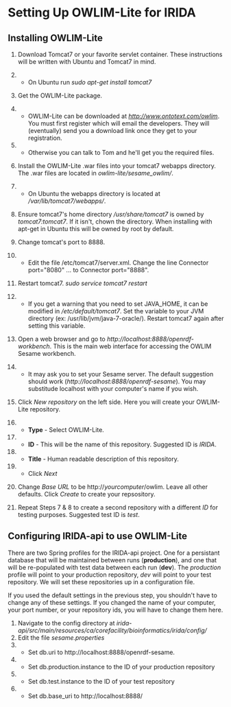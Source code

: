 Setting Up OWLIM-Lite for IRIDA
===============================

Installing OWLIM-Lite
---------------------

1. Download Tomcat7 or your favorite servlet container.  These instructions will be written with Ubuntu and Tomcat7 in mind.
1. * On Ubuntu run *sudo apt-get install tomcat7*
2. Get the OWLIM-Lite package.
2. * OWLIM-Lite can be downloaded at *http://www.ontotext.com/owlim*.  You must first register which will email the developers.  They will (eventually) send you a download link once they get to your registration.
2. * Otherwise you can talk to Tom and he'll get you the required files.
3. Install the OWLIM-Lite .war files into your tomcat7 webapps directory.  The .war files are located in *owlim-lite/sesame_owlim/*.
3. * On Ubuntu the webapps directory is located at */var/lib/tomcat7/webapps/*.
4. Ensure tomcat7's home directory */usr/share/tomcat7* is owned by *tomcat7:tomcat7*.  If it isn't, chown the directory.  When installing with apt-get in Ubuntu this will be owned by root by default.
5. Change tomcat's port to 8888.
5. * Edit the file /etc/tomcat7/server.xml.  Change the line Connector port="8080" ... to Connector port="8888".

6. Restart tomcat7.  *sudo service tomcat7 restart*
6. * If you get a warning that you need to set JAVA_HOME, it can be modified in */etc/default/tomcat7*.  Set the variable to your JVM directory (ex: /usr/lib/jvm/java-7-oracle/).  Restart tomcat7 again after setting this variable.
7. Open a web browser and go to *http://localhost:8888/openrdf-workbench*.  This is the main web interface for accessing the OWLIM Sesame workbench.  
7. * It may ask you to set your Sesame server.  The default suggestion should work (*http://localhost:8888/openrdf-sesame*).  You may substitude localhost with your computer's name if you wish.
8. Click *New repository* on the left side.  Here you will create your OWLIM-Lite repository.
8. * **Type** - Select OWLIM-Lite.
8. * **ID** - This will be the name of this repository.  Suggested ID is *IRIDA*.
8. * **Title** - Human readable description of this repository.
8. * Click *Next*
9. Change *Base URL* to be http://*yourcomputer*/owlim.  Leave all other defaults.  Click *Create* to create your repsository.
10. Repeat Steps 7 & 8 to create a second repository with a different *ID* for testing purposes.  Suggested test ID is *test*.

Configuring IRIDA-api to use OWLIM-Lite
---------------------------------------
There are two Spring profiles for the IRIDA-api project.  One for a persistant database that will be maintained between runs (**production**), and one that will be re-populated with test data between each run (**dev**).  The *production* profile will point to your production repository, *dev* will point to your test repository.  We will set these repositories up in a configuration file.

If you used the default settings in the previous step, you shouldn't have to change any of these settings.  If you changed the name of your computer, your port number, or your repository ids, you will have to change them here.

1. Navigate to the config directory at *irida-api/src/main/resources/ca/corefacility/bioinformatics/irida/config/*
2. Edit the file *sesame.properties*
2. * Set db.uri to http://localhost:8888/openrdf-sesame.
2. * Set db.production.instance to the ID of your production repository
2. * Set db.test.instance to the ID of your test repository
2. * Set db.base_uri to http://localhost:8888/
